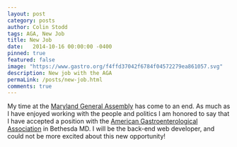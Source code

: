 ```yaml
---
layout: post
category: posts
author: Colin Stodd
tags: AGA, New Job
title: New Job
date:   2014-10-16 00:00:00 -0400
pinned: true
featured: false
image: "https://www.gastro.org/f4ffd37042f6784f04572279ea861057.svg"
description: New job with the AGA
permaLink: /posts/new-job.html
comments: true
---
```


My time at the <a href="http://mgaleg.maryland.gov/webmga/frm1st.aspx?tab=home" target="_blank">Maryland General Assembly</a> has come to an end.  As much as I have enjoyed working with the people and politics I am honored to say that I have accepted a position with the <a href="http://www.gastro.org/" target="_blank">American Gastroenterological Association</a> in Bethesda MD.  I will be the back-end web developer, and could not be more excited about this new opportunity!